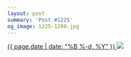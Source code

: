 ```yaml
---
layout: post
summary: 'Post #1225'
og_image: 1225-1280.jpg
---
```


<p>
 <time>
  <a href="/1225">
   {{ page.date | date: "%B %-d, %Y" }}
  </a>
 </time>
 <a href="/1225">
  <img data-taken="10/11/2020" sizes="(min-width: 700px) 50vw, calc(100vw - 2rem)" src="{{ site.assets_url }}/1225-640.jpg" srcset="{{ site.assets_url }}/1225-320.jpg 320w, {{ site.assets_url }}/1225-640.jpg 640w, {{ site.assets_url }}/1225-960.jpg 960w, {{ site.assets_url }}/1225-1280.jpg 1280w"/>
 </a>
</p>

